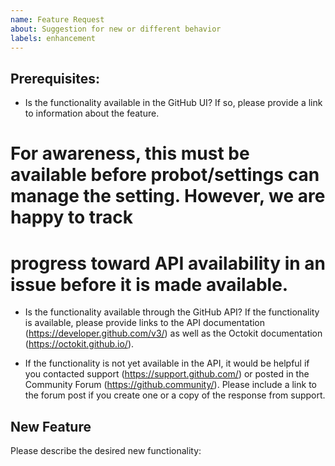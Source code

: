 ```yaml
---
name: Feature Request
about: Suggestion for new or different behavior
labels: enhancement
---
```


## Prerequisites:

* Is the functionality available in the GitHub UI? If so, please provide a link to information about the feature.

# For awareness, this must be available before probot/settings can manage the setting. However, we are happy to track
# progress toward API availability in an issue before it is made available.
* Is the functionality available through the GitHub API? If the functionality is available, please provide links to the
  API documentation (https://developer.github.com/v3/) as well as the Octokit documentation (https://octokit.github.io/).

* If the functionality is not yet available in the API, it would be helpful if you
  contacted support (https://support.github.com/) or posted in the Community Forum (https://github.community/). Please
  include a link to the forum post if you create one or a copy of the response from support.

## New Feature

Please describe the desired new functionality:
